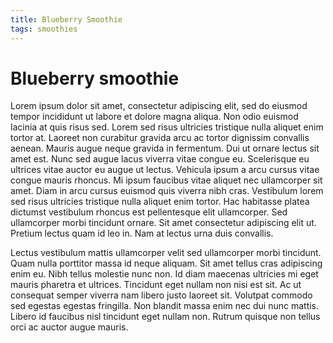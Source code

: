 ```yaml
---
title: Blueberry Smoothie
tags: smoothies
---
```


# Blueberry smoothie
Lorem ipsum dolor sit amet, consectetur adipiscing elit, sed do eiusmod tempor incididunt ut labore et dolore magna aliqua. Non odio euismod lacinia at quis risus sed. Lorem sed risus ultricies tristique nulla aliquet enim tortor at. Laoreet non curabitur gravida arcu ac tortor dignissim convallis aenean. Mauris augue neque gravida in fermentum. Dui ut ornare lectus sit amet est. Nunc sed augue lacus viverra vitae congue eu. Scelerisque eu ultrices vitae auctor eu augue ut lectus. Vehicula ipsum a arcu cursus vitae congue mauris rhoncus. Mi ipsum faucibus vitae aliquet nec ullamcorper sit amet. Diam in arcu cursus euismod quis viverra nibh cras. Vestibulum lorem sed risus ultricies tristique nulla aliquet enim tortor. Hac habitasse platea dictumst vestibulum rhoncus est pellentesque elit ullamcorper. Sed ullamcorper morbi tincidunt ornare. Sit amet consectetur adipiscing elit ut. Pretium lectus quam id leo in. Nam at lectus urna duis convallis.

Lectus vestibulum mattis ullamcorper velit sed ullamcorper morbi tincidunt. Quam nulla porttitor massa id neque aliquam. Sit amet tellus cras adipiscing enim eu. Nibh tellus molestie nunc non. Id diam maecenas ultricies mi eget mauris pharetra et ultrices. Tincidunt eget nullam non nisi est sit. Ac ut consequat semper viverra nam libero justo laoreet sit. Volutpat commodo sed egestas egestas fringilla. Non blandit massa enim nec dui nunc mattis. Libero id faucibus nisl tincidunt eget nullam non. Rutrum quisque non tellus orci ac auctor augue mauris.
